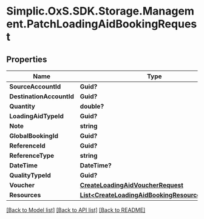 # Simplic.OxS.SDK.Storage.Management.PatchLoadingAidBookingRequest

## Properties

Name | Type | Description | Notes
------------ | ------------- | ------------- | -------------
**SourceAccountId** | **Guid?** |  | [optional] 
**DestinationAccountId** | **Guid?** |  | [optional] 
**Quantity** | **double?** |  | [optional] 
**LoadingAidTypeId** | **Guid?** |  | [optional] 
**Note** | **string** |  | [optional] 
**GlobalBookingId** | **Guid?** |  | [optional] 
**ReferenceId** | **Guid?** |  | [optional] 
**ReferenceType** | **string** |  | [optional] 
**DateTime** | **DateTime?** |  | [optional] 
**QualityTypeId** | **Guid?** |  | [optional] 
**Voucher** | [**CreateLoadingAidVoucherRequest**](CreateLoadingAidVoucherRequest.md) |  | [optional] 
**Resources** | [**List&lt;CreateLoadingAidBookingResourceRequest&gt;**](CreateLoadingAidBookingResourceRequest.md) |  | [optional] 

[[Back to Model list]](../README.md#documentation-for-models) [[Back to API list]](../README.md#documentation-for-api-endpoints) [[Back to README]](../README.md)

